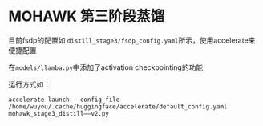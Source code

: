 # MOHAWK 第三阶段蒸馏
目前fsdp的配置如 `distill_stage3/fsdp_config.yaml`所示，使用accelerate来便捷配置

在`models/llamba.py`中添加了activation checkpointing的功能

运行方式如：
```
accelerate launch --config_file /home/wuyou/.cache/huggingface/accelerate/default_config.yaml mohawk_stage3_distill——v2.py
```
